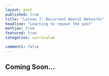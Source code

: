 ```yaml
---
layout: post
published: true
title: "Lesson 7: Recurrent Neural Networks"
headline: "Learning to repeat the past"
mathjax: true
featured: true
categories: curriculum 

comments: false
---
```


## Coming Soon...

<br>
<br>